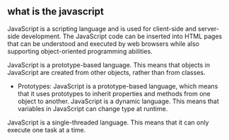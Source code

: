 ## what is the javascript 
JavaScript is a scripting language and is used for client-side and server-side development. The JavaScript code can be inserted into HTML pages that can be understood and executed by web browsers while also supporting object-oriented programming abilities.

JavaScript is a prototype-based language. This means that objects in JavaScript are created from other objects, rather than from classes.
- Prototypes: JavaScript is a prototype-based language, which means that it uses prototypes to inherit properties and methods from one object to another.
JavaScript is a dynamic language. This means that variables in JavaScript can change type at runtime.

JavaScript is a single-threaded language. This means that it can only execute one task at a time.

